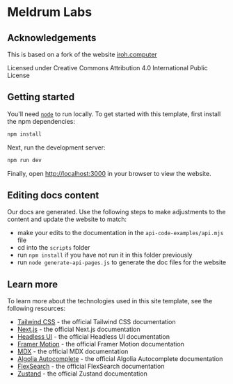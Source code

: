 # Meldrum Labs

## Acknowledgements

This is based on a fork of the website [iroh.computer](https://github.com/n0-computer/iroh.computer)

Licensed under Creative Commons Attribution 4.0 International Public License

## Getting started

You'll need [`node`](https://nodejs.org/) to run locally. To get started with this template, first install the npm dependencies:

```bash
npm install
```

Next, run the development server:

```bash
npm run dev
```

Finally, open [http://localhost:3000](http://localhost:3000) in your browser to view the website.

## Editing docs content

Our docs are generated. Use the following steps to make adjustments to the content and update the website to match:

- make your edits to the documentation in the `api-code-examples/api.mjs` file
- cd into the `scripts` folder
- run `npm install` if you have not run it in this folder previously
- run `node generate-api-pages.js` to generate the doc files for the website

## Learn more

To learn more about the technologies used in this site template, see the following resources:

- [Tailwind CSS](https://tailwindcss.com/docs) - the official Tailwind CSS documentation
- [Next.js](https://nextjs.org/docs) - the official Next.js documentation
- [Headless UI](https://headlessui.dev) - the official Headless UI documentation
- [Framer Motion](https://www.framer.com/docs/) - the official Framer Motion documentation
- [MDX](https://mdxjs.com/) - the official MDX documentation
- [Algolia Autocomplete](https://www.algolia.com/doc/ui-libraries/autocomplete/introduction/what-is-autocomplete/) - the official Algolia Autocomplete documentation
- [FlexSearch](https://github.com/nextapps-de/flexsearch) - the official FlexSearch documentation
- [Zustand](https://docs.pmnd.rs/zustand/getting-started/introduction) - the official Zustand documentation

